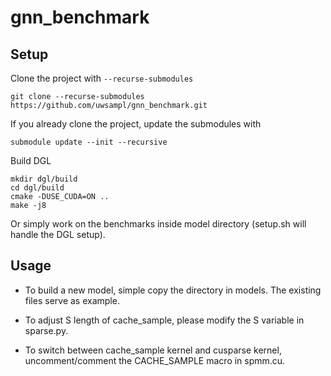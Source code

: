 # gnn_benchmark

## Setup
Clone the project with `--recurse-submodules`
```
git clone --recurse-submodules https://github.com/uwsampl/gnn_benchmark.git
```
If you already clone the project, update the submodules with
```
submodule update --init --recursive
```
Build DGL
```
mkdir dgl/build
cd dgl/build
cmake -DUSE_CUDA=ON ..
make -j8
```
Or simply work on the benchmarks inside model directory (setup.sh will handle the DGL setup).

## Usage
- To build a new model, simple copy the directory in models.
The existing files serve as example.

- To adjust S length of cache_sample, please modify the S variable in sparse.py.

- To switch between cache_sample kernel and cusparse kernel, uncomment/comment the CACHE_SAMPLE macro in spmm.cu.

